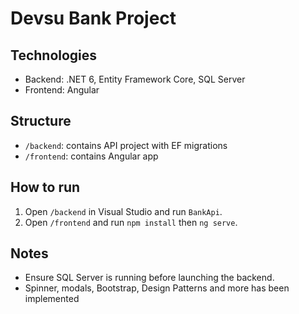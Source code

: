 # Devsu Bank Project

## Technologies
- Backend: .NET 6, Entity Framework Core, SQL Server
- Frontend: Angular

## Structure
- `/backend`: contains API project with EF migrations
- `/frontend`: contains Angular app

## How to run
1. Open `/backend` in Visual Studio and run `BankApi`.
2. Open `/frontend` and run `npm install` then `ng serve`.

## Notes
- Ensure SQL Server is running before launching the backend.
- Spinner, modals, Bootstrap, Design Patterns and more has been implemented
